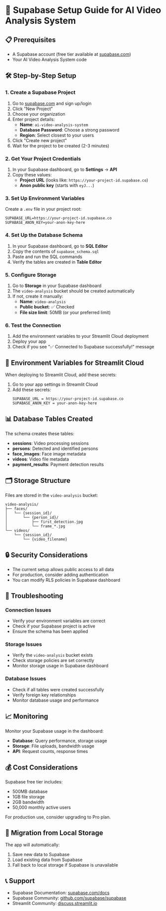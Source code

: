 # 🚀 Supabase Setup Guide for AI Video Analysis System

## 📋 Prerequisites
- A Supabase account (free tier available at [supabase.com](https://supabase.com))
- Your AI Video Analysis System code

## 🛠️ Step-by-Step Setup

### 1. Create a Supabase Project

1. Go to [supabase.com](https://supabase.com) and sign up/login
2. Click "New Project"
3. Choose your organization
4. Enter project details:
   - **Name**: `ai-video-analysis-system`
   - **Database Password**: Choose a strong password
   - **Region**: Select closest to your users
5. Click "Create new project"
6. Wait for the project to be created (2-3 minutes)

### 2. Get Your Project Credentials

1. In your Supabase dashboard, go to **Settings** → **API**
2. Copy these values:
   - **Project URL** (looks like: `https://your-project-id.supabase.co`)
   - **Anon public key** (starts with `eyJ...`)

### 3. Set Up Environment Variables

Create a `.env` file in your project root:

```env
SUPABASE_URL=https://your-project-id.supabase.co
SUPABASE_ANON_KEY=your-anon-key-here
```

### 4. Set Up the Database Schema

1. In your Supabase dashboard, go to **SQL Editor**
2. Copy the contents of `supabase_schema.sql`
3. Paste and run the SQL commands
4. Verify the tables are created in **Table Editor**

### 5. Configure Storage

1. Go to **Storage** in your Supabase dashboard
2. The `video-analysis` bucket should be created automatically
3. If not, create it manually:
   - **Name**: `video-analysis`
   - **Public bucket**: ✅ Checked
   - **File size limit**: 50MB (or your preferred limit)

### 6. Test the Connection

1. Add the environment variables to your Streamlit Cloud deployment
2. Deploy your app
3. Check if you see "✅ Connected to Supabase successfully!" message

## 🔧 Environment Variables for Streamlit Cloud

When deploying to Streamlit Cloud, add these secrets:

1. Go to your app settings in Streamlit Cloud
2. Add these secrets:
   ```
   SUPABASE_URL = https://your-project-id.supabase.co
   SUPABASE_ANON_KEY = your-anon-key-here
   ```

## 📊 Database Tables Created

The schema creates these tables:

- **sessions**: Video processing sessions
- **persons**: Detected and identified persons
- **face_images**: Face image metadata
- **videos**: Video file metadata
- **payment_results**: Payment detection results

## 🗂️ Storage Structure

Files are stored in the `video-analysis` bucket:

```
video-analysis/
├── faces/
│   └── {session_id}/
│       └── {person_id}/
│           ├── first_detection.jpg
│           └── frame_*.jpg
└── videos/
    └── {session_id}/
        └── {video_filename}
```

## 🔒 Security Considerations

- The current setup allows public access to all data
- For production, consider adding authentication
- You can modify RLS policies in Supabase dashboard

## 🚨 Troubleshooting

### Connection Issues
- Verify your environment variables are correct
- Check if your Supabase project is active
- Ensure the schema has been applied

### Storage Issues
- Verify the `video-analysis` bucket exists
- Check storage policies are set correctly
- Monitor storage usage in Supabase dashboard

### Database Issues
- Check if all tables were created successfully
- Verify foreign key relationships
- Monitor database usage and performance

## 📈 Monitoring

Monitor your Supabase usage in the dashboard:
- **Database**: Query performance, storage usage
- **Storage**: File uploads, bandwidth usage
- **API**: Request counts, response times

## 💰 Cost Considerations

Supabase free tier includes:
- 500MB database
- 1GB file storage
- 2GB bandwidth
- 50,000 monthly active users

For production use, consider upgrading to Pro plan.

## 🔄 Migration from Local Storage

The app will automatically:
1. Save new data to Supabase
2. Load existing data from Supabase
3. Fall back to local storage if Supabase is unavailable

## 📞 Support

- Supabase Documentation: [supabase.com/docs](https://supabase.com/docs)
- Supabase Community: [github.com/supabase/supabase](https://github.com/supabase/supabase)
- Streamlit Community: [discuss.streamlit.io](https://discuss.streamlit.io) 